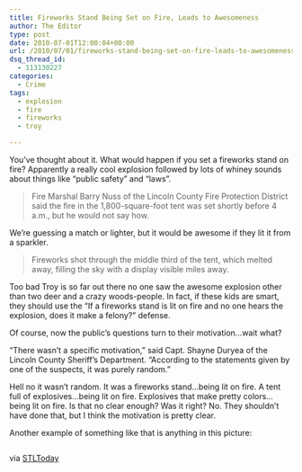 ```yaml
---
title: Fireworks Stand Being Set on Fire, Leads to Awesomeness
author: The Editor
type: post
date: 2010-07-01T12:00:04+00:00
url: /2010/07/01/fireworks-stand-being-set-on-fire-leads-to-awesomeness/
dsq_thread_id:
  - 113130227
categories:
  - Crime
tags:
  - explosion
  - fire
  - fireworks
  - troy

---
```

You&#8217;ve thought about it. What would happen if you set a fireworks stand on fire? Apparently a really cool explosion followed by lots of whiney sounds about things like &#8220;public safety&#8221; and &#8220;laws&#8221;.

> Fire Marshal Barry Nuss of the Lincoln County Fire Protection District said the fire in the 1,800-square-foot tent was set shortly before 4 a.m., but he would not say how.

We&#8217;re guessing a match or lighter, but it would be awesome if they lit it from a sparkler.

> Fireworks shot through the middle third of the tent, which melted away, filling the sky with a display visible miles away.

Too bad Troy is so far out there no one saw the awesome explosion other than two deer and a crazy woods-people. In fact, if these kids are smart, they should use the &#8220;If a fireworks stand is lit on fire and no one hears the explosion, does it make a felony?&#8221; defense.

Of course, now the public&#8217;s questions turn to their motivation&#8230;wait what?

&#8220;There wasn&#8217;t a specific motivation,&#8221; said Capt. Shayne Duryea of the Lincoln County Sheriff&#8217;s Department. &#8220;According to the statements given by one of the suspects, it was purely random.&#8221;

Hell no it wasn&#8217;t random. It was a fireworks stand&#8230;being lit on fire. A tent full of explosives&#8230;being lit on fire. Explosives that make pretty colors&#8230;being lit on fire. Is that no clear enough? Was it right? No. They shouldn&#8217;t have done that, but I think the motivation is pretty clear.

Another example of something like that is anything in this picture:

<p style="text-align: center;">
  <a rel="attachment wp-att-5254" href="http://punchingkitty.com/2010/07/01/fireworks-stand-being-set-on-fire-leads-to-awesomeness/miley-cyrus-selena-gomez-teen-choice-awards-2008-01/"><img class="aligncenter size-full wp-image-5254" title="miley-cyrus-selena-gomez-teen-choice-awards-2008-01" src="http://media.punchingkitty.com/wordpress/2010/06/miley-cyrus-selena-gomez-teen-choice-awards-2008-01.jpg?filter=resize&w=575" alt="" /></a>
</p>

via [STLToday][1]

 [1]: http://www.stltoday.com/news/local/stcharles/article_d58cbf5c-26cd-5de7-bed5-8681a194f87a.html